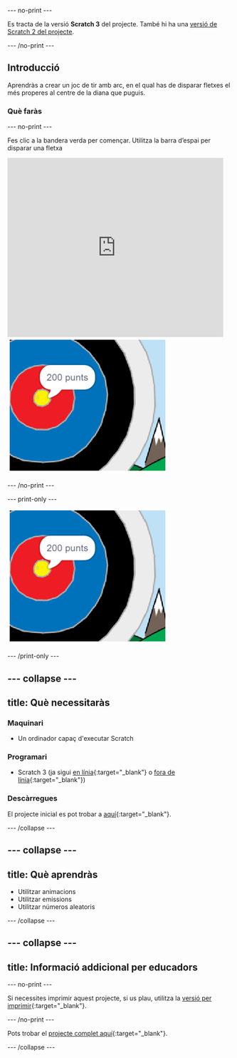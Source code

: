 --- no-print ---

Es tracta de la versió **Scratch 3** del projecte. També hi ha una [versió de Scratch 2 del projecte](https://projects.raspberrypi.org/en/projects/archery-scratch2).

--- /no-print ---

## Introducció

Aprendràs a crear un joc de tir amb arc, en el qual has de disparar fletxes el més properes al centre de la diana que puguis.

### Què faràs

--- no-print ---

Fes clic a la bandera verda per començar. Utilitza la barra d’espai per disparar una fletxa

<div class="scratch-preview">
  <iframe allowtransparency="true" width="485" height="402" src="https://scratch.mit.edu/projects/embed/382677677/?autostart=false" frameborder="0" scrolling="no"></iframe>
  <img src="images/archery-final.png">
</div>

--- /no-print ---

--- print-only ---

![projecte acabat](images/archery-final.png)

--- /print-only ---

--- collapse ---
---
title: Què necessitaràs
---
### Maquinari

+ Un ordinador capaç d'executar Scratch

### Programari

+ Scratch 3 (ja sigui [en línia](http://rpf.io/scratchon){:target="_blank"} o [fora de línia](http://rpf.io/scratchoff){:target="_blank"})

### Descàrregues

El projecte inicial es pot trobar a [aquí](http://rpf.io/p/ca-ES/archery-go){:target="_blank"}.

--- /collapse ---

--- collapse ---
---
title: Què aprendràs
---
+ Utilitzar animacions 
+ Utilitzar emissions
+ Utilitzar números aleatoris

--- /collapse ---

--- collapse ---
---
title: Informació addicional per educadors
---
--- no-print ---

Si necessites imprimir aquest projecte, si us plau, utilitza la [versió per imprimir](https://projects.raspberrypi.org/ca-ES/projects/archery/print){:target="_blank"}.

--- /no-print ---

Pots trobar el [projecte complet aquí](http://rpf.io/p/ca-ES/archery-get){:target="_blank"}.

--- /collapse ---